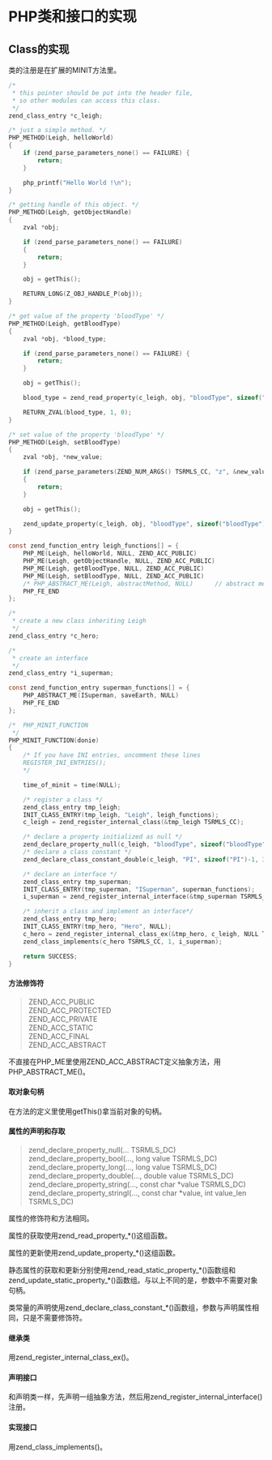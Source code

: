 # PHP类和接口的实现


## Class的实现

类的注册是在扩展的MINIT方法里。

```c
/*
 * this pointer should be put into the header file,
 * so other modules can access this class.
 */
zend_class_entry *c_leigh;

/* just a simple method. */
PHP_METHOD(Leigh, helloWorld)
{
    if (zend_parse_parameters_none() == FAILURE) {
        return;
    }

    php_printf("Hello World !\n");
}

/* getting handle of this object. */
PHP_METHOD(Leigh, getObjectHandle)
{
	zval *obj;

	if (zend_parse_parameters_none() == FAILURE)
	{
		return;
	}

	obj = getThis();

	RETURN_LONG(Z_OBJ_HANDLE_P(obj));
}

/* get value of the property 'bloodType' */
PHP_METHOD(Leigh, getBloodType)
{
	zval *obj, *blood_type;

	if (zend_parse_parameters_none() == FAILURE) {
        return;
    }

	obj = getThis();

    blood_type = zend_read_property(c_leigh, obj, "bloodType", sizeof("bloodType") - 1, 1 TSRMLS_CC);

    RETURN_ZVAL(blood_type, 1, 0);
}

/* set value of the property 'bloodType' */
PHP_METHOD(Leigh, setBloodType)
{
	zval *obj, *new_value;

	if (zend_parse_parameters(ZEND_NUM_ARGS() TSRMLS_CC, "z", &new_value) == FAILURE)
	{
		return;
	}

	obj = getThis();

	zend_update_property(c_leigh, obj, "bloodType", sizeof("bloodType")-1, new_value TSRMLS_CC);
}

const zend_function_entry leigh_functions[] = {
	PHP_ME(Leigh, helloWorld, NULL, ZEND_ACC_PUBLIC)
	PHP_ME(Leigh, getObjectHandle, NULL, ZEND_ACC_PUBLIC)
	PHP_ME(Leigh, getBloodType, NULL, ZEND_ACC_PUBLIC)
	PHP_ME(Leigh, setBloodType, NULL, ZEND_ACC_PUBLIC)
	/* PHP_ABSTRACT_ME(Leigh, abstractMethod, NULL)      // abstract method */
	PHP_FE_END
};

/*
 * create a new class inheriting Leigh
 */
zend_class_entry *c_hero;

/*
 * create an interface
 */
zend_class_entry *i_superman;

const zend_function_entry superman_functions[] = {
	PHP_ABSTRACT_ME(ISuperman, saveEarth, NULL)
	PHP_FE_END
};

/*  PHP_MINIT_FUNCTION
 */
PHP_MINIT_FUNCTION(donie)
{
	/* If you have INI entries, uncomment these lines
	REGISTER_INI_ENTRIES();
	*/

	time_of_minit = time(NULL);

	/* register a class */
	zend_class_entry tmp_leigh;
	INIT_CLASS_ENTRY(tmp_leigh, "Leigh", leigh_functions);
	c_leigh = zend_register_internal_class(&tmp_leigh TSRMLS_CC);

	/* declare a property initialized as null */
	zend_declare_property_null(c_leigh, "bloodType", sizeof("bloodType")-1, ZEND_ACC_PUBLIC TSRMLS_CC);
	/* declare a class constant */
	zend_declare_class_constant_double(c_leigh, "PI", sizeof("PI")-1, 3.1415926 TSRMLS_CC);

	/* declare an interface */
	zend_class_entry tmp_superman;
	INIT_CLASS_ENTRY(tmp_superman, "ISuperman", superman_functions);
	i_superman = zend_register_internal_interface(&tmp_superman TSRMLS_CC);

	/* inherit a class and implement an interface*/
	zend_class_entry tmp_hero;
	INIT_CLASS_ENTRY(tmp_hero, "Hero", NULL);
	c_hero = zend_register_internal_class_ex(&tmp_hero, c_leigh, NULL TSRMLS_CC);
	zend_class_implements(c_hero TSRMLS_CC, 1, i_superman);

	return SUCCESS;
}
```

#### 方法修饰符

>ZEND_ACC_PUBLIC  
>ZEND_ACC_PROTECTED  
>ZEND_ACC_PRIVATE  
>ZEND_ACC_STATIC  
>ZEND_ACC_FINAL  
>ZEND_ACC_ABSTRACT  

不直接在PHP_ME里使用ZEND_ACC_ABSTRACT定义抽象方法，用PHP_ABSTRACT_ME()。

#### 取对象句柄

在方法的定义里使用getThis()拿当前对象的句柄。

#### 属性的声明和存取

>zend_declare_property_null(... TSRMLS_DC)  
>zend_declare_property_bool(..., long value TSRMLS_DC)  
>zend_declare_property_long(..., long value TSRMLS_DC)  
>zend_declare_property_double(..., double value TSRMLS_DC)  
>zend_declare_property_string(..., const char *value TSRMLS_DC)  
>zend_declare_property_stringl(..., const char *value, int value_len TSRMLS_DC)  

属性的修饰符和方法相同。

属性的获取使用zend_read_property_*()这组函数。

属性的更新使用zend_update_property_*()这组函数。

静态属性的获取和更新分别使用zend\_read\_static\_property\_\*()函数组和zend\_update\_static\_property\_\*()函数组。与以上不同的是，参数中不需要对象句柄。

类常量的声明使用zend_declare_class_constant_*()函数组，参数与声明属性相同，只是不需要修饰符。

#### 继承类

用zend_register_internal_class_ex()。

#### 声明接口

和声明类一样，先声明一组抽象方法，然后用zend_register_internal_interface()注册。

#### 实现接口

用zend_class_implements()。

